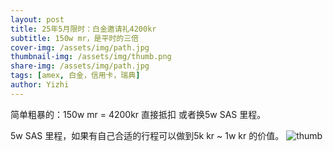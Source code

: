 ```yaml
---
layout: post
title: 25年5月限时：白金邀请礼4200kr
subtitle: 150w mr，是平时的三倍
cover-img: /assets/img/path.jpg
thumbnail-img: /assets/img/thumb.png
share-img: /assets/img/path.jpg
tags: [amex, 白金，信用卡，瑞典]
author: Yizhi
---
```

  简单粗暴的：150w mr = 4200kr 直接抵扣 或者换5w SAS 里程。
  
  5w SAS 里程，如果有自己合适的行程可以做到5k kr ~ 1w kr 的价值。
![thumb](/assets/img/thumb.png)